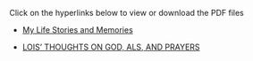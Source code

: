 Click on the hyperlinks below to view or download the PDF files

 - [ My Life Stories and Memories](https://drive.google.com/file/d/1H9vEYw2IVeJgDaL_iM08ToczZhqoxMRj/view?usp=sharing)

 - [LOIS’ THOUGHTS ON GOD, ALS, AND PRAYERS](https://www.classcreator.com/000/1/8/2/22281/userfiles/file/musings20200510(1).pdf)
